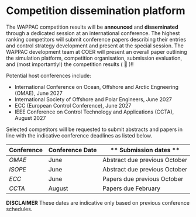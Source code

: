 # Competition dissemination platform

The WAPPAC competition results will be **announced** and **disseminated** through a dedicated session at an international conference. The highest ranking competitors will submit conference papers describing their entries and control strategy development and present at the special session. The WAPPAC development team at COER will present an overall paper outlining the simulation platform, competition organisation, submission evaluation, and (most importantly!) the competition results ( :tada: )!!

Potential host conferences include: 
- International Conference on Ocean, Offshore and Arctic Engneering (OMAE), June 2027 
- International Society of Offshore and Polar Engineers, June 2027
- ECC (European Control Conference), June 2027
- IEEE Conference on Control Technology and Applications (CCTA), August 2027

Selected competitors will be requested to submit abstracts and papers in line with the indicative conference deadlines as listed below.

| **Conference**  | **Conference Date** | ** Submission dates **        |  
|:----------------|:--------------------|-------------------------------|
| *OMAE*          | June                | Abstract due previous October |
| *ISOPE*         | June                | Abstract due previous October |
| *ECC*           | June                | Papers due previous October   |     
| *CCTA*          | August              | Papers due February           |      

**DISCLAIMER** These dates are indicative only based on previous conference schedules.
